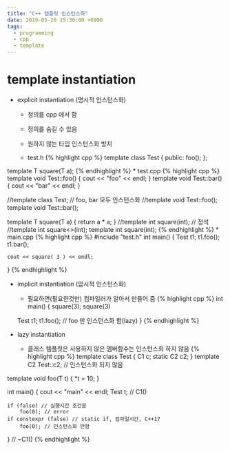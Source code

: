 ```yaml
---
title: "C++ 템플릿 인스턴스화"
date: 2019-05-20 15:30:00 +0900
tags:
  - programming
  - cpp
  - template
---
```


template instantiation
====

* explicit instantiation (명시적 인스턴스화)
	* 정의를 cpp 에서 함
	* 정의를 숨길 수 있음
	* 원하지 않는 타입 인스턴스화 방지
	
	* test.h
{% highlight cpp %}
template<typename T>
class Test
{
public:
    foo();
};

template<typename T> T square(T a);
{% endhighlight %}
	* test.cpp
{% highlight cpp %}
template <typename T>
void Test<T>::foo()
{
	cout << "foo" << endl;
}
template <typename T>
void Test<T>::bar()
{
	cout << "bar" << endl;
}

//template class Test<int>; // foo, bar 모두 인스턴스화
//template void Test<int>::foo();
template void Test<int>::bar();


template<typename T> T square(T a) { return a * a; }
//template int square<int>(int); // 정석
//template int square<>(int);
template int square(int);
{% endhighlight %}
	* main.cpp
{% highlight cpp %}
#include "test.h"
int main()
{
	Test<int> t1;
	t1.foo();
	t1.bar();

	cout << square( 3 ) << endl;
}
{% endhighlight %}

* implicit instantiation (암시적 인스턴스화)
	* 필요하면(필요한것만) 컴파일러가 알아서 만들어 줌
{% highlight cpp %}
int main()
{
	square(3);
	square<int>(3)

	Test<int> t1;
	t1.foo(); // foo 만 인스턴스화 함(lazy)
}
{% endhighlight %}



* lazy instantiation
	* 클래스 템플릿은 사용하지 않은 멤버함수는 인스턴스화 하지 않음
{% highlight cpp %}
template<typename T> class Test
{
    C1 c;
    static C2 c2;
}
template<typename T> C2 Test<T>::c2; // 인스턴스화 되지 않음

template<typename T> void foo(T t) { *t = 10; }

int main()
{
    cout << "main" << endl;
    Test<int> t; // C1()

    if (false) // 실행시간 조건문
        foo(0); // error
    if constexpr (false) // static if, 컴파일시간, C++17
        foo(0); // 인스턴스화 안함

}   // ~C1()
{% endhighlight %}

